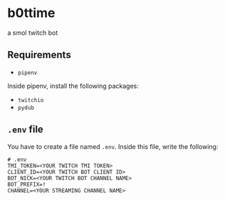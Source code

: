 # b0ttime
a smol twitch bot

## Requirements

* `pipenv`

Inside pipenv, install the following packages:

* `twitchio`
* `pydub`

## `.env` file

You have to create a file named `.env`. Inside this file, write the following:
```
# .env
TMI_TOKEN=<YOUR TWITCH TMI TOKEN>
CLIENT_ID=<YOUR TWITCH BOT CLIENT ID>
BOT_NICK=<YOUR TWITCH BOT CHANNEL NAME>
BOT_PREFIX=!
CHANNEL=<YOUR STREAMING CHANNEL NAME>
```
